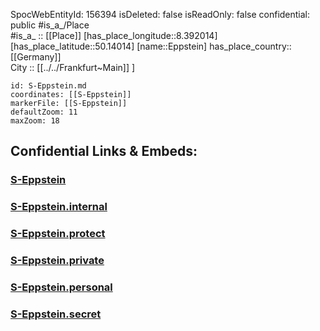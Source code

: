 ﻿---
location: [50.14014,8.392014] 
type: Station 
mapzoom: [8,18] 
mapmarker: train 
tags:
- geo/station/train
---
SpocWebEntityId: 156394
isDeleted: false
isReadOnly: false
confidential: public
#is_a_/Place  
#is_a_ :: [[Place]] 
[has_place_longitude::8.392014] 
[has_place_latitude::50.14014] 
[name::Eppstein] 
has_place_country:: [[Germany]]  
City :: [[../../Frankfurt~Main]] ] 


```leaflet
id: S-Eppstein.md
coordinates: [[S-Eppstein]] 
markerFile: [[S-Eppstein]] 
defaultZoom: 11 
maxZoom: 18
```


## Confidential Links & Embeds: 

### [S-Eppstein](/_public/Earth/Continent/Europe/Europe~Central/Germany/Germany~West/Hessen/counties~Hessen/Frankfurt~Main/Stations-FFM~S/S-Eppstein.md) 

### [S-Eppstein.internal](/_internal/Earth/Continent/Europe/Europe~Central/Germany/Germany~West/Hessen/counties~Hessen/Frankfurt~Main/Stations-FFM~S/S-Eppstein.internal.md) 

### [S-Eppstein.protect](/_protect/Earth/Continent/Europe/Europe~Central/Germany/Germany~West/Hessen/counties~Hessen/Frankfurt~Main/Stations-FFM~S/S-Eppstein.protect.md) 

### [S-Eppstein.private](/_private/Earth/Continent/Europe/Europe~Central/Germany/Germany~West/Hessen/counties~Hessen/Frankfurt~Main/Stations-FFM~S/S-Eppstein.private.md) 

### [S-Eppstein.personal](/_personal/Earth/Continent/Europe/Europe~Central/Germany/Germany~West/Hessen/counties~Hessen/Frankfurt~Main/Stations-FFM~S/S-Eppstein.personal.md) 

### [S-Eppstein.secret](/_secret/Earth/Continent/Europe/Europe~Central/Germany/Germany~West/Hessen/counties~Hessen/Frankfurt~Main/Stations-FFM~S/S-Eppstein.secret.md) 
